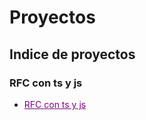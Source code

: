# Proyectos

## Indice de proyectos 

### RFC con ts y js 
- <a href="https://github.com/Alex-pozos/Proyectos/tree/main/Proyecto_RFC" Style="color:purple">RFC con ts y js</a>
